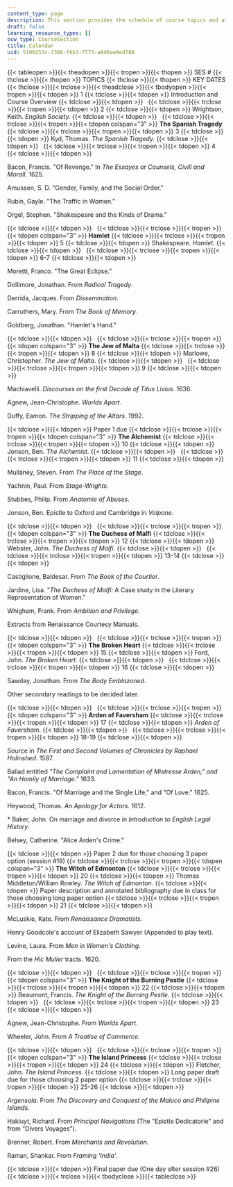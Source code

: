 ```yaml
---
content_type: page
description: This section provides the schedule of course topics and assignments.
draft: false
learning_resource_types: []
ocw_type: CourseSection
title: Calendar
uid: 5100253c-2366-f6b3-7773-a8d0ae8ed788
---
```

{{< tableopen >}}{{< theadopen >}}{{< tropen >}}{{< thopen >}}
SES #
{{< thclose >}}{{< thopen >}}
TOPICS
{{< thclose >}}{{< thopen >}}
KEY DATES
{{< thclose >}}{{< trclose >}}{{< theadclose >}}{{< tbodyopen >}}{{< tropen >}}{{< tdopen >}}
1
{{< tdclose >}}{{< tdopen >}}
Introduction and Course Overview
{{< tdclose >}}{{< tdopen >}}
 
{{< tdclose >}}{{< trclose >}}{{< tropen >}}{{< tdopen >}}
2
{{< tdclose >}}{{< tdopen >}}
Wrightson, Keith. *English Society.*
{{< tdclose >}}{{< tdopen >}}
 
{{< tdclose >}}{{< trclose >}}{{< tropen >}}{{< tdopen colspan="3" >}}
**The Spanish Tragedy**
{{< tdclose >}}{{< trclose >}}{{< tropen >}}{{< tdopen >}}
3
{{< tdclose >}}{{< tdopen >}}
Kyd, Thomas. *The Spanish Tragedy.*
{{< tdclose >}}{{< tdopen >}}
 
{{< tdclose >}}{{< trclose >}}{{< tropen >}}{{< tdopen >}}
4
{{< tdclose >}}{{< tdopen >}}

Bacon, Francis. "Of Revenge." In *The Essayes or Counsels, Civill and Morall*. 1625.

Amussen, S. D. "Gender, Family, and the Social Order."

Rubin, Gayle. "The Traffic in Women."

Orgel, Stephen. "Shakespeare and the Kinds of Drama."

{{< tdclose >}}{{< tdopen >}}
 
{{< tdclose >}}{{< trclose >}}{{< tropen >}}{{< tdopen colspan="3" >}}
**Hamlet**
{{< tdclose >}}{{< trclose >}}{{< tropen >}}{{< tdopen >}}
5
{{< tdclose >}}{{< tdopen >}}
Shakespeare. *Hamlet.*
{{< tdclose >}}{{< tdopen >}}
 
{{< tdclose >}}{{< trclose >}}{{< tropen >}}{{< tdopen >}}
6-7
{{< tdclose >}}{{< tdopen >}}

Moretti, Franco. "The Great Eclipse."

Dollimore, Jonathan. From *Radical Tragedy*.

Derrida, Jacques. From *Dissemination*.

Carruthers, Mary. From *The Book of Memory*.

Goldberg, Jonathan. "Hamlet's Hand."

{{< tdclose >}}{{< tdopen >}}
 
{{< tdclose >}}{{< trclose >}}{{< tropen >}}{{< tdopen colspan="3" >}}
**The Jew of Malta**
{{< tdclose >}}{{< trclose >}}{{< tropen >}}{{< tdopen >}}
8
{{< tdclose >}}{{< tdopen >}}
Marlowe, Christopher. *The Jew of Malta*.
{{< tdclose >}}{{< tdopen >}}
 
{{< tdclose >}}{{< trclose >}}{{< tropen >}}{{< tdopen >}}
9
{{< tdclose >}}{{< tdopen >}}

Machiavelli. *Discourses on the first Decade of Titus Livius*. 1636.

Agnew, Jean-Christophe. *Worlds Apart*.

Duffy, Eamon. *The Stripping of the Altars*. 1992.

{{< tdclose >}}{{< tdopen >}}
Paper 1 due
{{< tdclose >}}{{< trclose >}}{{< tropen >}}{{< tdopen colspan="3" >}}
**The Alchemist**
{{< tdclose >}}{{< trclose >}}{{< tropen >}}{{< tdopen >}}
10
{{< tdclose >}}{{< tdopen >}}
Jonson, Ben. *The Alchemist*.
{{< tdclose >}}{{< tdopen >}}
 
{{< tdclose >}}{{< trclose >}}{{< tropen >}}{{< tdopen >}}
11
{{< tdclose >}}{{< tdopen >}}

Mullaney, Steven. From *The Place of the Stage*.

Yachnin, Paul. From *Stage-Wrights*.

Stubbes, Philip. From *Anatomie of Abuses*.

Jonson, Ben. Epistle to Oxford and Cambridge in *Volpone*.

{{< tdclose >}}{{< tdopen >}}
 
{{< tdclose >}}{{< trclose >}}{{< tropen >}}{{< tdopen colspan="3" >}}
**The Duchess of Malfi**
{{< tdclose >}}{{< trclose >}}{{< tropen >}}{{< tdopen >}}
12
{{< tdclose >}}{{< tdopen >}}
Webster, John. *The Duchess of Malfi*.
{{< tdclose >}}{{< tdopen >}}
 
{{< tdclose >}}{{< trclose >}}{{< tropen >}}{{< tdopen >}}
13-14
{{< tdclose >}}{{< tdopen >}}

Castiglione, Baldesar. From *The Book of the Courtier*.

Jardine, Lisa. "*The Duchess of Malfi:* A Case study in the Literary Representation of Women."

Whigham, Frank. From *Ambition and Privilege*.

Extracts from Renaissance Courtesy Manuals.

{{< tdclose >}}{{< tdopen >}}
 
{{< tdclose >}}{{< trclose >}}{{< tropen >}}{{< tdopen colspan="3" >}}
**The Broken Heart**
{{< tdclose >}}{{< trclose >}}{{< tropen >}}{{< tdopen >}}
15
{{< tdclose >}}{{< tdopen >}}
Ford, John. *The Broken Heart*.
{{< tdclose >}}{{< tdopen >}}
 
{{< tdclose >}}{{< trclose >}}{{< tropen >}}{{< tdopen >}}
16
{{< tdclose >}}{{< tdopen >}}

Sawday, Jonathan. From *The Body Emblazoned*.

Other secondary readings to be decided later.

{{< tdclose >}}{{< tdopen >}}
 
{{< tdclose >}}{{< trclose >}}{{< tropen >}}{{< tdopen colspan="3" >}}
**Arden of Faversham**
{{< tdclose >}}{{< trclose >}}{{< tropen >}}{{< tdopen >}}
17
{{< tdclose >}}{{< tdopen >}}
*Arden of Faversham*.
{{< tdclose >}}{{< tdopen >}}
 
{{< tdclose >}}{{< trclose >}}{{< tropen >}}{{< tdopen >}}
18-19
{{< tdclose >}}{{< tdopen >}}

Source in *The First and Second Volumes of Chronicles by Raphael Holinshed*. 1587.

Ballad entitled *"The Complaint and Lamentation of Mistresse Arden," and "An Homily of Marriage."* 1633.

Bacon, Francis. "Of Marriage and the Single Life," and "Of Love." 1625.

Heywood, Thomas. *An Apology for Actors.* 1612.

\* Baker, John. On marriage and divorce in *Introduction to English Legal History*.

Belsey, Catherine. "Alice Arden's Crime."

{{< tdclose >}}{{< tdopen >}}
Paper 2 due for those choosing 3 paper option (session #19)
{{< tdclose >}}{{< trclose >}}{{< tropen >}}{{< tdopen colspan="3" >}}
**The Witch of Edmonton**
{{< tdclose >}}{{< trclose >}}{{< tropen >}}{{< tdopen >}}
20
{{< tdclose >}}{{< tdopen >}}
Thomas Middleton/William Rowley. *The Witch of Edmonton*.
{{< tdclose >}}{{< tdopen >}}
Paper description and annotated bibliography due in class for those choosing long paper option
{{< tdclose >}}{{< trclose >}}{{< tropen >}}{{< tdopen >}}
21
{{< tdclose >}}{{< tdopen >}}

McLuskie, Kate. From *Renaissance Dramatists*.

Henry Goodcole's account of Elizabeth Sawyer (Appended to play text).

Levine, Laura. From *Men in Women's Clothing*.

From the *Hic Mulier* tracts. 1620.

{{< tdclose >}}{{< tdopen >}}
 
{{< tdclose >}}{{< trclose >}}{{< tropen >}}{{< tdopen colspan="3" >}}
**The Knight of the Burning Pestle**
{{< tdclose >}}{{< trclose >}}{{< tropen >}}{{< tdopen >}}
22
{{< tdclose >}}{{< tdopen >}}
Beaumont, Francis. *The Knight of the Burning Pestle*.
{{< tdclose >}}{{< tdopen >}}
 
{{< tdclose >}}{{< trclose >}}{{< tropen >}}{{< tdopen >}}
23
{{< tdclose >}}{{< tdopen >}}

Agnew, Jean-Christophe. From *Worlds Apart*.

Wheeler, John. From *A Treatise of Commerce*.

{{< tdclose >}}{{< tdopen >}}
 
{{< tdclose >}}{{< trclose >}}{{< tropen >}}{{< tdopen colspan="3" >}}
**The Island Princess**
{{< tdclose >}}{{< trclose >}}{{< tropen >}}{{< tdopen >}}
24
{{< tdclose >}}{{< tdopen >}}
Fletcher, John. *The Island Princess*.
{{< tdclose >}}{{< tdopen >}}
Long paper draft due for those choosing 2 paper option
{{< tdclose >}}{{< trclose >}}{{< tropen >}}{{< tdopen >}}
25-26
{{< tdclose >}}{{< tdopen >}}

*Argensola*. From *The Discovery and Conquest of the Maluco and Philipine Islands*.

Hakluyt, Richard. From *Principal Navigations* (The "Epistle Dedicatorie" and from "Divers Voyages").

Brenner, Robert. From *Merchants and Revolution*.

Raman, Shankar. From *Framing 'India'*.

{{< tdclose >}}{{< tdopen >}}
Final paper due (One day after session #26)
{{< tdclose >}}{{< trclose >}}{{< tbodyclose >}}{{< tableclose >}}